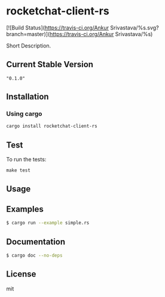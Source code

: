 # rocketchat-client-rs

[![Build Status](https://travis-ci.org/Ankur Srivastava/%s.svg?branch=master)](https://travis-ci.org/Ankur Srivastava/%s)

Short Description.

## Current Stable Version

```
"0.1.0"
```

## Installation

### Using cargo

```bash
cargo install rocketchat-client-rs
```

## Test

To run the tests:

`make test`

## Usage

## Examples

```bash
$ cargo run --example simple.rs
```

## Documentation

```bash
$ cargo doc --no-deps
```

## License
mit
